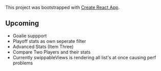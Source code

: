 This project was bootstrapped with [Create React App](https://github.com/facebook/create-react-app).

## Upcoming

* Goalie suppport
* Playoff stats as own seperate filter
* Advanced Stats (Item Three)
* Compare Two Players and their stats
* Currently swippableViews is rendering all list's at once causing perf problems
